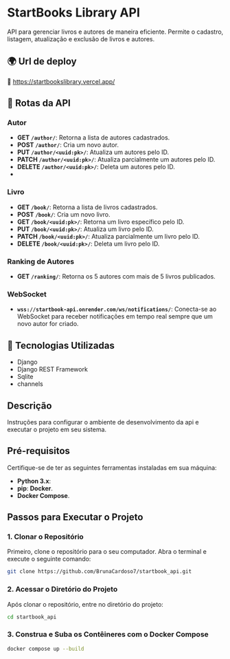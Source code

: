 # StartBooks Library API

API para gerenciar livros e autores de maneira eficiente. Permite o cadastro, listagem, atualização e exclusão de livros e autores.

## 🌍 Url de deploy
🔗 https://startbookslibrary.vercel.app/

## 📜 Rotas da API

### **Autor**
- **GET `/author/`**: Retorna a lista de autores cadastrados.
- **POST `/author/`**: Cria um novo autor.
- **PUT `/author/<uuid:pk>/`**: Atualiza um autores pelo ID.
- **PATCH `/author/<uuid:pk>/`**: Atualiza parcialmente um autores pelo ID.
- **DELETE `/author/<uuid:pk>/`**: Deleta um autores pelo ID.
- 
### **Livro**
- **GET `/book/`**: Retorna a lista de livros cadastrados.
- **POST `/book/`**: Cria um novo livro.
- **GET `/book/<uuid:pk>/`**: Retorna um livro específico pelo ID.
- **PUT `/book/<uuid:pk>/`**: Atualiza um livro pelo ID.
- **PATCH `/book/<uuid:pk>/`**: Atualiza parcialmente um livro pelo ID.
- **DELETE `/book/<uuid:pk>/`**: Deleta um livro pelo ID.

### **Ranking de Autores**
- **GET `/ranking/`**: Retorna os 5 autores com mais de 5 livros publicados.

### **WebSocket**
- **`wss://startbook-api.onrender.com/ws/notifications/`**: Conecta-se ao WebSocket para receber notificações em tempo real sempre que um novo autor for criado.

## 🚀 Tecnologias Utilizadas
- Django
- Django REST Framework
- Sqlite
- channels

## Descrição
Instruções para configurar o ambiente de desenvolvimento da api e executar o projeto em seu sistema.
## Pré-requisitos

Certifique-se de ter as seguintes ferramentas instaladas em sua máquina:

- **Python 3.x**: 
- **pip**:
  **Docker**.
- **Docker Compose**.

## Passos para Executar o Projeto

### 1. Clonar o Repositório

Primeiro, clone o repositório para o seu computador. Abra o terminal e execute o seguinte comando:

```bash
git clone https://github.com/BrunaCardoso7/startbook_api.git
```


### 2. Acessar o Diretório do Projeto

Após clonar o repositório, entre no diretório do projeto:

```bash
cd startbook_api
```



### 3. Construa e Suba os Contêineres com o Docker Compose
  
```bash
docker compose up --build

```




